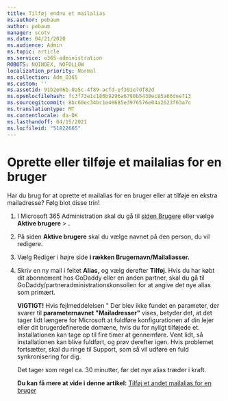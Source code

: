 ```yaml
---
title: Tilføj endnu et mailalias
ms.author: pebaum
author: pebaum
manager: scotv
ms.date: 04/21/2020
ms.audience: Admin
ms.topic: article
ms.service: o365-administration
ROBOTS: NOINDEX, NOFOLLOW
localization_priority: Normal
ms.collection: Adm_O365
ms.custom: ''
ms.assetid: 91b2e06b-0a5c-4f89-acfd-ef301e7df82d
ms.openlocfilehash: fc3f73e1c186b9296a6780b5438ec85a66dee713
ms.sourcegitcommit: 8bc60ec34bc1e40685e3976576e04a2623f63a7c
ms.translationtype: MT
ms.contentlocale: da-DK
ms.lasthandoff: 04/15/2021
ms.locfileid: "51822665"
---
```

# <a name="create-or-add-an-email-alias-for-a-user"></a>Oprette eller tilføje et mailalias for en bruger

Har du brug for at oprette et mailalias for en bruger eller at tilføje en ekstra mailadresse? Følg blot disse trin!
  
1. I Microsoft 365 Administration skal du gå til [siden Brugere](https://go.microsoft.com/fwlink/p/?linkid=834822) eller vælge **Aktive brugere**  >  **.**
    
2. På siden **Aktive brugere** skal du vælge navnet på den person, du vil redigere. 
    
3. Vælg Rediger i højre side **i rækken Brugernavn/Mailaliasser.** 
    
4. Skriv en ny mail i feltet **Alias,** og vælg derefter **Tilføj**. Hvis du har købt dit abonnement hos GoDaddy eller en anden partner, skal du gå til GoDaddy/partneradministrationskonsollen for at angive det nye alias som primært. 
    
    **VIGTIGT!** Hvis fejlmeddelelsen " Der blev ikke fundet en parameter, der svarer til **parameternavnet "Mailadresser"** vises, betyder det, at det tager lidt længere for Microsoft at fuldføre konfigurationen af din lejer eller dit brugerdefinerede domæne, hvis du for nyligt tilføjede et. Installationen kan tage op til fire timer at gennemføre. Vent lidt, så installationen kan blive fuldført, og prøv derefter igen. Hvis problemet fortsætter, skal du ringe til Support, som så vil udføre en fuld synkronisering for dig.
    
    Det tager som regel ca. 30 minutter, før det nye alias træder i kraft.
    
    **Du kan få mere at vide i denne artikel:** [Tilføj et andet mailalias for en bruger](https://docs.microsoft.com/microsoft-365/admin/email/add-another-email-alias-for-a-user)
    

